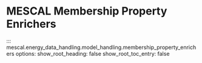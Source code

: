 # MESCAL Membership Property Enrichers
::: mescal.energy_data_handling.model_handling.membership_property_enrichers
    options:
        show_root_heading: false
        show_root_toc_entry: false